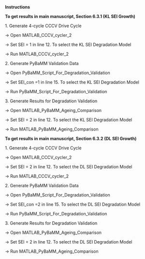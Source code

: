 **Instructions**



**To get results in main manuscript, Section 6.3.1 (KL SEI Growth)**



1\. Generate 4-cycle CCCV Drive Cycle

-> Open MATLAB\_CCCV\_cycler\_2

-> Set SEI = 1 in line 12. To select the KL SEI Degradation Model

-> Run MATLAB\_CCCV\_cycler\_2



2\. Generate PyBaMM Validation Data

-> Open PyBaMM\_Script\_For\_Degradation\_Validation

-> Set SEI\_con =1 in line 15. To select the KL SEI Degradation Model

-> Run PyBaMM\_Script\_For\_Degradation\_Validation



3\. Generate Results for Degradation Validation

-> Open MATLAB\_PyBaMM\_Ageing\_Comparison

-> Set SEI = 2 in line 12. To select the KL SEI Degradation Model

-> Run MATLAB\_PyBaMM\_Ageing\_Comparison



**To get results in main manuscript, Section 6.3.2 (DL SEI Growth)**



1\. Generate 4-cycle CCCV Drive Cycle

-> Open MATLAB\_CCCV\_cycler\_2

-> Set SEI = 2 in line 12. To select the DL SEI Degradation Model

-> Run MATLAB\_CCCV\_cycler\_2



2\. Generate PyBaMM Validation Data

-> Open PyBaMM\_Script\_For\_Degradation\_Validation

-> Set SEI\_con =2 in line 15. To select the DL SEI Degradation Model

-> Run PyBaMM\_Script\_For\_Degradation\_Validation



3\. Generate Results for Degradation Validation

-> Open MATLAB\_PyBaMM\_Ageing\_Comparison

-> Set SEI = 2 in line 12. To select the DL SEI Degradation Model

-> Run MATLAB\_PyBaMM\_Ageing\_Comparison

